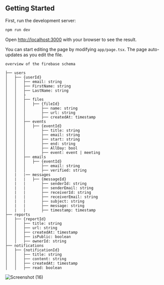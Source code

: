 ## Getting Started

First, run the development server:

```bash
npm run dev
```

Open [http://localhost:3000](http://localhost:3000) with your browser to see the result.

You can start editing the page by modifying `app/page.tsx`. The page auto-updates as you edit the file.

```
overview of the firebase schema

├── users
│   ├── {userId}
│   │   ├── email: string
│   │   ├── FirstName: string
│   │   ├── LastName: string
│   │   ├
│   │   ├── files
│   │   │   ├── {fileId}
│   │   │       ├── name: string
│   │   │       ├── url: string
│   │   │       ├── createdAt: timestamp
│   │   ├── events
│   │   │   ├── {eventId}
│   │   │       ├── title: string
│   │   │       ├── email: string
│   │   │       ├── start: string
│   │   │       ├── end: string
│   │   │       ├── AllDay: bool
│   │   │       ├── event: event | meeting
│   │   ├── emails
│   │   │   ├── {eventId}
│   │   │       ├── email: string
│   │   │       ├── verified: string
│   |   |── messages
│   |   |   ├── {messageId}
│   |   |       ├── senderId: string
│   |   |       ├── senderEmail: string
│   |   |       ├── receiverId: string
│   |   |       ├── receiverEmail: string
│   |   |       ├── subject: string
│   |   |       ├── message: string
│   |   |       ├── timestamp: timestamp
├── reports
│   ├── {reportId}
│   │   ├── title: string
│   │   ├── url: string
│   │   ├── createdAt: timestamp
│   │   ├── isPublic: boolean
│   │   ├── ownerId: string
├── notifications
│   ├── {notificationId}
│   │   ├── title: string
│   │   ├── content: string
│   │   ├── createdAt: timestamp
│   │   ├── read: boolean

```

![Screenshot (16)](https://github.com/iotSensorZ/sensorsZ/assets/172040357/4e66ef06-4644-45cf-848e-91aa80515586)

